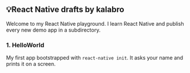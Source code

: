 ## 💡React Native drafts by kalabro 

Welcome to my React Native playground. I learn React Native and publish every new
demo app in a subdirectory.

### 1. HelloWorld

My first app bootstrapped with `react-native init`.
It asks your name and prints it on a screen.